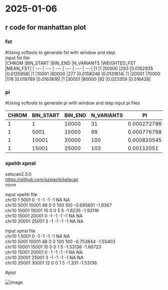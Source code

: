 # 2025-01-06
## r code for manhattan plot

### fst
#Using vcftools to generate fst with window and step  
input fst file  
|CHROM	|BIN_START	|BIN_END	|N_VARIANTS	|WEIGHTED_FST	|MEAN_FST|
| --- | --- | --- | --- | --- | ---| 
|1	|1	|50000	|293	|0.0162935	|0.0135958|
|1	|10001	|60000	|277	|0.0158246	|0.0131814|
|1	|20001	|70000	|178	|0.019789	|0.0163616|
|1	|30001	|80000	|92	|0.023359	|0.016428|

### pi
#Using vcftools to generate pi with window and step
input pi files<br>

|CHROM	|BIN_START	|BIN_END	|N_VARIANTS	|PI|  
| --- | --- | --- | --- | --- |  
|1	|1	|10000	|31	|0.000272786|  
|1	|5001	|15000	|99	|0.000776788|  
|1	|10001	|20000	|100	|0.000820545|  
|1	|15001	|25000	|103	|0.00112051|  


### xpehh xpnsl
selscan2.3.0<br>
https://github.com/szpiech/selscan<br>
norm

input xpehh file<br>
chr10	1	5001	0	-1	-1	-1	-1	NA	NA<br>
chr10	5001	10001	48	0	0	100	100	-0.695601	-1.9367<br>
chr10	10001	15001	10	0	0	5	5	-1.8235	-1.93116<br>
chr10	15001	20001	0	-1	-1	-1	-1	NA	NA<br>
chr10	20001	25001	3	-1	-1	-1	-1	NA	NA

input xpnsl file<br>
chr10	1	5001	0	-1	-1	-1	-1	NA	NA<br>
chr10	5001	10001	48	0	0	100	100	-0.753844	-1.55403<br>
chr10	10001	15001	10	0	0	1	5	-1.53138	-1.66723<br>
chr10	15001	20001	0	-1	-1	-1	-1	NA	NA<br>
chr10	20001	25001	3	-1	-1	-1	-1	NA	NA<br>
chr10	25001	30001	12	0	0	1	5	-1.331	-1.53136

#plot

![image](https://github.com/binzhengbin/YZWL/blob/main/evolution/R/manhattan/png/FST.png)
